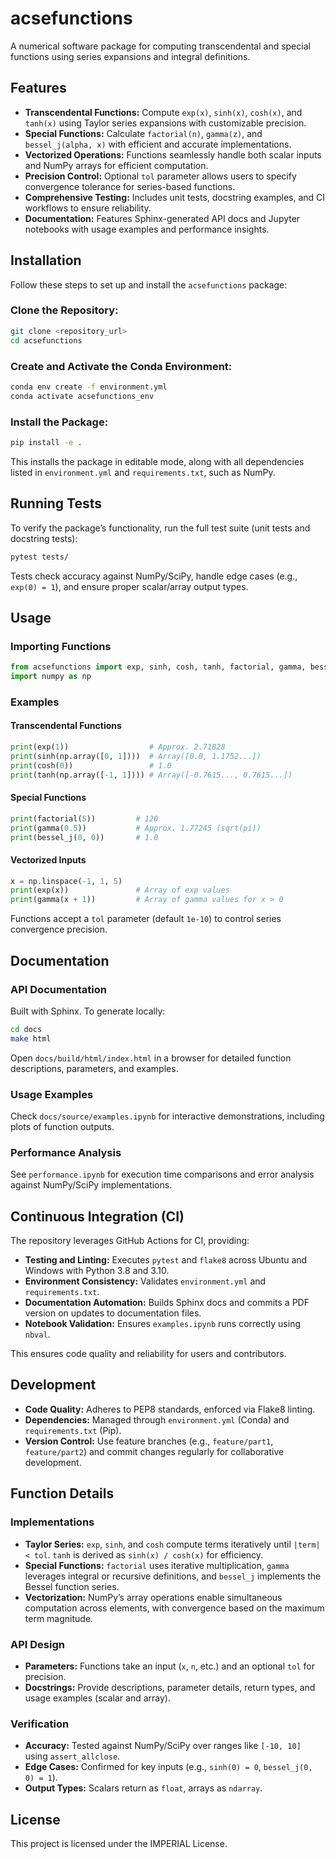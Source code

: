 # acsefunctions
A numerical software package for computing transcendental and special functions using series expansions and integral definitions.

## Features
- **Transcendental Functions:** Compute `exp(x)`, `sinh(x)`, `cosh(x)`, and `tanh(x)` using Taylor series expansions with customizable precision.
- **Special Functions:** Calculate `factorial(n)`, `gamma(z)`, and `bessel_j(alpha, x)` with efficient and accurate implementations.
- **Vectorized Operations:** Functions seamlessly handle both scalar inputs and NumPy arrays for efficient computation.
- **Precision Control:** Optional `tol` parameter allows users to specify convergence tolerance for series-based functions.
- **Comprehensive Testing:** Includes unit tests, docstring examples, and CI workflows to ensure reliability.
- **Documentation:** Features Sphinx-generated API docs and Jupyter notebooks with usage examples and performance insights.

## Installation
Follow these steps to set up and install the `acsefunctions` package:

### Clone the Repository:
```bash
git clone <repository_url>
cd acsefunctions
```

### Create and Activate the Conda Environment:
```bash
conda env create -f environment.yml
conda activate acsefunctions_env
```

### Install the Package:
```bash
pip install -e .
```
This installs the package in editable mode, along with all dependencies listed in `environment.yml` and `requirements.txt`, such as NumPy.

## Running Tests
To verify the package’s functionality, run the full test suite (unit tests and docstring tests):
```bash
pytest tests/
```
Tests check accuracy against NumPy/SciPy, handle edge cases (e.g., `exp(0) = 1`), and ensure proper scalar/array output types.

## Usage
### Importing Functions
```python
from acsefunctions import exp, sinh, cosh, tanh, factorial, gamma, bessel_j
import numpy as np
```

### Examples
#### Transcendental Functions
```python
print(exp(1))                  # Approx. 2.71828
print(sinh(np.array([0, 1])))  # Array([0.0, 1.1752...])
print(cosh(0))                 # 1.0
print(tanh(np.array([-1, 1]))) # Array([-0.7615..., 0.7615...])
```

#### Special Functions
```python
print(factorial(5))         # 120
print(gamma(0.5))           # Approx. 1.77245 (sqrt(pi))
print(bessel_j(0, 0))       # 1.0
```

#### Vectorized Inputs
```python
x = np.linspace(-1, 1, 5)
print(exp(x))               # Array of exp values
print(gamma(x + 1))         # Array of gamma values for x > 0
```
Functions accept a `tol` parameter (default `1e-10`) to control series convergence precision.

## Documentation
### API Documentation
Built with Sphinx. To generate locally:
```bash
cd docs
make html
```
Open `docs/build/html/index.html` in a browser for detailed function descriptions, parameters, and examples.

### Usage Examples
Check `docs/source/examples.ipynb` for interactive demonstrations, including plots of function outputs.

### Performance Analysis
See `performance.ipynb` for execution time comparisons and error analysis against NumPy/SciPy implementations.

## Continuous Integration (CI)
The repository leverages GitHub Actions for CI, providing:
- **Testing and Linting:** Executes `pytest` and `flake8` across Ubuntu and Windows with Python 3.8 and 3.10.
- **Environment Consistency:** Validates `environment.yml` and `requirements.txt`.
- **Documentation Automation:** Builds Sphinx docs and commits a PDF version on updates to documentation files.
- **Notebook Validation:** Ensures `examples.ipynb` runs correctly using `nbval`.

This ensures code quality and reliability for users and contributors.

## Development
- **Code Quality:** Adheres to PEP8 standards, enforced via Flake8 linting.
- **Dependencies:** Managed through `environment.yml` (Conda) and `requirements.txt` (Pip).
- **Version Control:** Use feature branches (e.g., `feature/part1`, `feature/part2`) and commit changes regularly for collaborative development.

## Function Details
### Implementations
- **Taylor Series:** `exp`, `sinh`, and `cosh` compute terms iteratively until `|term| < tol`. `tanh` is derived as `sinh(x) / cosh(x)` for efficiency.
- **Special Functions:** `factorial` uses iterative multiplication, `gamma` leverages integral or recursive definitions, and `bessel_j` implements the Bessel function series.
- **Vectorization:** NumPy’s array operations enable simultaneous computation across elements, with convergence based on the maximum term magnitude.

### API Design
- **Parameters:** Functions take an input (`x`, `n`, etc.) and an optional `tol` for precision.
- **Docstrings:** Provide descriptions, parameter details, return types, and usage examples (scalar and array).

### Verification
- **Accuracy:** Tested against NumPy/SciPy over ranges like `[-10, 10]` using `assert_allclose`.
- **Edge Cases:** Confirmed for key inputs (e.g., `sinh(0) = 0`, `bessel_j(0, 0) = 1`).
- **Output Types:** Scalars return as `float`, arrays as `ndarray`.

## License
This project is licensed under the IMPERIAL License.